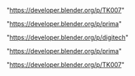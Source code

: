 "https://developer.blender.org/p/TK007"

"https://developer.blender.org/p/prima"

 
"https://developer.blender.org/p/digitech"


"https://developer.blender.org/p/prima"


"https://developer.blender.org/p/TK007"


 

